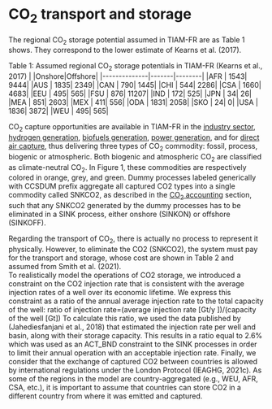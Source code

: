 # CO<sub>2</sub> transport and storage

The regional CO<sub>2</sub> storage potential assumed in TIAM-FR are as Table 1 shows. They correspond to the lower estimate of Kearns et al. (2017).

Table 1: Assumed regional CO<sub>2</sub> storage potentials in TIAM-FR (Kearns et al., 2017)
|              |Onshore|Offshore|
|--------------|-------|--------|
|AFR           |   1543|    9444|
|AUS           |   1835|    2349|
|CAN           |    790|    1445|
|CHI           |    544|    2286|
|CSA           |   1660|    4683|
|EEU           |    495|     565|
|FSU           |    876|   11207|
|IND           |    172|     525|
|JPN           |     34|      26|
|MEA           |    851|    2603|
|MEX           |    411|     556|
|ODA           |   1831|    2058|
|SKO           |     24|       0|
|USA           |   1836|    3872|
|WEU           |    495|     565|

CO<sub>2</sub> capture opportunities are available in TIAM-FR in the [industry sector](industry.md), [hydrogen generation](hydrogen.md), [biofuels generation](biofuels.md), [power generation](power-sector.md), and for [direct air capture](dac.md), thus delivering three types of CO<sub>2</sub> commodity: fossil, process, biogenic or atmospheric. Both biogenic and atmospheric CO<sub>2</sub> are classified as climate-neutral CO<sub>2</sub>. In Figure 1, these commodities are respectively colored in orange, grey, and green. Dummy processes labeled generically with CCSDUM prefix aggregate all captured CO2 types into a single commodity called SNKCO2, as described in the [CO<sub>2</sub> accounting](CO2-accounting.md) section, such that any SNKCO2 generated by the dummy processes has to be eliminated in a SINK process, either onshore  (SINKON) or offshore (SINKOFF).  


Regarding the transport of CO<sub>2</sub>, there is actually no process to represent it physically. However, to eliminate the CO2 (SNKCO2), the system must pay for the transport and storage, whose cost are shown in Table 2 and assumed from Smith et al. (2021).  
To realistically model the operations of CO2 storage, we introduced a constraint on the CO2 injection rate that is consistent with the average injection rates of a well over its economic lifetime. We express this constraint as a ratio of the annual average injection rate to the total capacity of the well:
ratio of injection rate=(average injection rate [Gt/y ])/(capacity of the well [Gt])
To calculate this ratio, we used the data published by (Jahediesfanjani et al., 2018) that estimated the injection rate per well and basin, along with their storage capacity. This results in a ratio equal to 2.6% which was used as an ACT_BND constraint to the SINK processes in order to limit their annual operation with an acceptable injection rate.
Finally, we consider that the exchange of captured CO2 between countries is allowed by international regulations under the London Protocol (IEAGHG, 2021c). As some of the regions in the model are country-aggregated (e.g., WEU, AFR, CSA, etc.), it is important to assume that countries can store CO2 in a different country from where it was emitted and captured.
